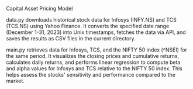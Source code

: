 Capital Asset Pricing Model

data.py downloads historical stock data for Infosys (INFY.NS) and TCS (TCS.NS) using Yahoo Finance. It converts the specified date range (December 1-31, 2023) into Unix timestamps, fetches the data via API, and saves the results as CSV files in the current directory.

main.py retrieves data for Infosys, TCS, and the NIFTY 50 index (^NSEI) for the same period. It visualizes the closing prices and cumulative returns, calculates daily returns, and performs linear regression to compute beta and alpha values for Infosys and TCS relative to the NIFTY 50 index. This helps assess the stocks' sensitivity and performance compared to the market.
